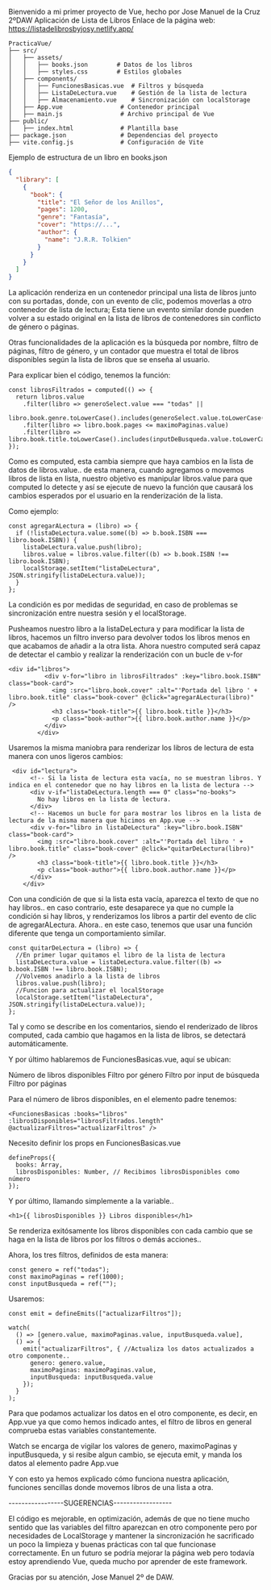 Bienvenido a mi primer proyecto de Vue, hecho por Jose Manuel de la Cruz 2ºDAW
Aplicación de Lista de Libros
Enlace de la página web: https://listadelibrosbyjosy.netlify.app/
```
PracticaVue/
├── src/
│   ├── assets/
│   │   ├── books.json        # Datos de los libros
│   │   ├── styles.css        # Estilos globales
│   ├── components/
│   │   ├── FuncionesBasicas.vue  # Filtros y búsqueda
│   │   ├── ListaDeLectura.vue    # Gestión de la lista de lectura
│   │   ├── Almacenamiento.vue    # Sincronización con localStorage
│   ├── App.vue                # Contenedor principal 
│   ├── main.js                # Archivo principal de Vue
├── public/
│   ├── index.html             # Plantilla base
├── package.json               # Dependencias del proyecto
├── vite.config.js             # Configuración de Vite

```


Ejemplo de estructura de un libro en books.json

```json
{
  "library": [
    {
      "book": {
        "title": "El Señor de los Anillos",
        "pages": 1200,
        "genre": "Fantasía",
        "cover": "https://...",
        "author": {
          "name": "J.R.R. Tolkien"
        }
      }
    }
  ]
}
```
La aplicación renderiza en un contenedor principal una lista de libros junto con su portadas, donde, con un evento de clic, podemos moverlas a otro contenedor de lista de lectura;
Esta tiene un evento similar donde pueden volver a su estado original en la lista de libros de contenedores sin conflicto de género o páginas.

Otras funcionalidades de la aplicación es la búsqueda por nombre, filtro de páginas, filtro de género, y un contador que muestra el total de libros disponibles según la lista de libros que se enseña al usuario.

Para explicar bien el código, tenemos la función:
```
const librosFiltrados = computed(() => {
  return libros.value
    .filter(libro => generoSelect.value === "todas" || 
                     libro.book.genre.toLowerCase().includes(generoSelect.value.toLowerCase()))
    .filter(libro => libro.book.pages <= maximoPaginas.value)
    .filter(libro => libro.book.title.toLowerCase().includes(inputDeBusqueda.value.toLowerCase()));
});
```
Como es computed, esta cambia siempre que haya cambios en la lista de datos de libros.value.. de esta manera, cuando agregamos o movemos libros de lista en lista, nuestro objetivo es manipular libros.value para que
computed lo detecte y así se ejecute de nuevo la función que causará los cambios esperados por el usuario en la renderización de la lista.

Como ejemplo:
```
const agregarALectura = (libro) => {
  if (!listaDeLectura.value.some((b) => b.book.ISBN === libro.book.ISBN)) {
    listaDeLectura.value.push(libro);
    libros.value = libros.value.filter((b) => b.book.ISBN !== libro.book.ISBN);
    localStorage.setItem("listaDeLectura", JSON.stringify(listaDeLectura.value));  
  }
};
```
La condición es por medidas de seguridad, en caso de problemas se sincronización entre nuestra sesión y el localStorage. 

Pusheamos nuestro libro a la listaDeLectura y para modificar la lista de libros, hacemos un filtro inverso para devolver todos los libros menos en que acabamos de añadir a la otra lista. Ahora nuestro computed será capaz de detectar
el cambio y realizar la renderización con un bucle de v-for
```
<div id="libros">
          <div v-for="libro in librosFiltrados" :key="libro.book.ISBN" class="book-card">
            <img :src="libro.book.cover" :alt="'Portada del libro ' + libro.book.title" class="book-cover" @click="agregarALectura(libro)" />
            <h3 class="book-title">{{ libro.book.title }}</h3>
            <p class="book-author">{{ libro.book.author.name }}</p>
          </div>
        </div>
```

Usaremos la misma maniobra para renderizar los libros de lectura de esta manera con unos ligeros cambios:
```
 <div id="lectura">
      <!-- Si la lista de lectura esta vacía, no se muestran libros. Y indica en el contenedor que no hay libros en la lista de lectura -->
      <div v-if="listaDeLectura.length === 0" class="no-books">
        No hay libros en la lista de lectura.
      </div>
      <!-- Hacemos un bucle for para mostrar los libros en la lista de lectura de la misma manera que hicimos en App.vue -->
      <div v-for="libro in listaDeLectura" :key="libro.book.ISBN" class="book-card">
        <img :src="libro.book.cover" :alt="'Portada del libro ' + libro.book.title" class="book-cover" @click="quitarDeLectura(libro)" />
        <h3 class="book-title">{{ libro.book.title }}</h3>
        <p class="book-author">{{ libro.book.author.name }}</p>
      </div>
    </div>
```

Con una condición de que si la lista esta vacía, aparezca el texto de que no hay libros.. en caso contrario, este desaparece ya que no cumple la condición si hay libros, y renderizamos los libros
a partir del evento de clic de agregarALectura. Ahora.. en este caso, tenemos que usar una función diferente que tenga un comportamiento similar.

```
const quitarDeLectura = (libro) => {
  //En primer lugar quitamos el libro de la lista de lectura
  listaDeLectura.value = listaDeLectura.value.filter((b) => b.book.ISBN !== libro.book.ISBN);
  //Volvemos anadirlo a la lista de libros
  libros.value.push(libro);
  //Funcion para actualizar el localStorage
  localStorage.setItem("listaDeLectura", JSON.stringify(listaDeLectura.value));
};
```

Tal y como se describe en los comentarios, siendo el renderizado de libros computed, cada cambio que hagamos en la lista de libros, se detectará automáticamente.

Y por último hablaremos de FuncionesBasicas.vue, aquí se ubican:

  Número de libros disponibles
  Filtro por género
  Filtro por input de búsqueda
  Filtro por páginas

Para el número de libros disponibles, en el elemento padre tenemos:
```
<FuncionesBasicas :books="libros" :librosDisponibles="librosFiltrados.length" @actualizarFiltros="actualizarFiltros" />
```

Necesito definir los props en FuncionesBasicas.vue
```
defineProps({
  books: Array,
  librosDisponibles: Number, // Recibimos librosDisponibles como número
});
```

Y por último, llamando simplemente a la variable..
```
<h1>{{ librosDisponibles }} Libros disponibles</h1>
```

Se renderiza exitósamente los libros disponibles con cada cambio que se haga en la lista de libros por los filtros o demás acciones..

Ahora, los tres filtros, definidos de esta manera:
```
const genero = ref("todas");
const maximoPaginas = ref(1000);
const inputBusqueda = ref("");
```

Usaremos: 
```
const emit = defineEmits(["actualizarFiltros"]);

watch(
  () => [genero.value, maximoPaginas.value, inputBusqueda.value],
  () => {
    emit("actualizarFiltros", { //Actualiza los datos actualizados a otro componente..
      genero: genero.value,
      maximoPaginas: maximoPaginas.value,
      inputBusqueda: inputBusqueda.value
    });
  }
);
```

Para que podamos actualizar los datos en el otro componente, es decir, en App.vue ya que como hemos indicado antes, el filtro de libros en general comprueba estas variables constantemente.

Watch se encarga de vigilar los valores de genero, maximoPaginas y inputBusqueda, y si resibe algun cambio, se ejecuta emit, y manda los datos al elemento padre App.vue

Y con esto ya hemos explicado cómo funciona nuestra aplicación, funciones sencillas donde movemos libros de una lista a otra. 

-----------------SUGERENCIAS------------------

El código es mejorable, en optimización, además de que no tiene mucho sentido que las variables del filtro aparezcan en otro componente pero por necesidades de LocalStorage y mantener la sincronización he sacrificado un poco la limpieza y buenas prácticas con tal que funcionase correctamente. En un futuro se podría mejorar la página web pero todavía estoy aprendiendo Vue, queda mucho por aprender de este framework.

Gracias por su atención, Jose Manuel 2º de DAW.














